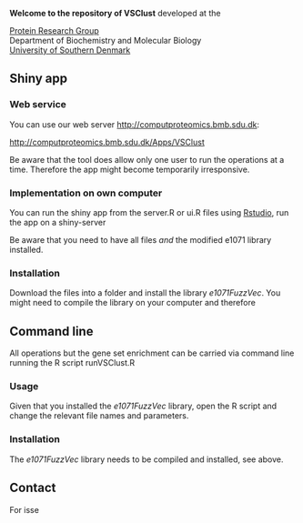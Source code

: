 **Welcome to the repository of VSClust**
developed at the

[Protein Research Group](http://www.sdu.dk/en/Om_SDU/Institutter_centre/Bmb_biokemi_og_molekylaer_biologi/Forskning/Forskningsgrupper/Protein.aspx)  
Department of Biochemistry and Molecular Biology  
[University of Southern Denmark](http://www.sdu.dk)  

## Shiny app

### Web service

You can use our web server http://computproteomics.bmb.sdu.dk:

http://computproteomics.bmb.sdu.dk/Apps/VSClust

Be aware that the tool does allow only one user to run the operations at a time. Therefore the app might become temporarily irresponsive. 

### Implementation on own computer
You can run the shiny app from the server.R or ui.R files using [Rstudio](http://rstudio.com), run the app on a shiny-server

Be aware that you need to have all files *and* the modified e1071 library installed.


### Installation
Download the files into a folder and install the library *e1071FuzzVec*. You might need to compile the library on your computer and therefore 



## Command line 

All operations but the gene set enrichment can be carried via command line running the R script runVSClust.R

### Usage

Given that you installed the *e1071FuzzVec* library, open the R script and change the relevant file names and parameters.


### Installation
The *e1071FuzzVec* library needs to be compiled and installed, see above.


## Contact
For isse
